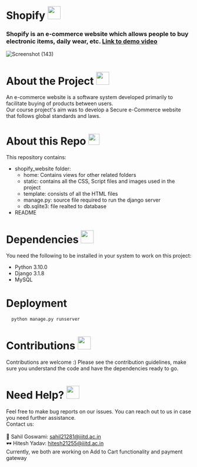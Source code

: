# Shopify <img src="https://github.com/sahilgoswami0901/Shopify/assets/107829550/d3f41afa-5383-4d88-b735-4fd0fba57ded" width="35" height="35">
### Shopify is an e-commerce website which allows people to buy electronic items, daily wear, etc. [Link to demo video](https://drive.google.com/drive/u/2/my-drive/ "Named link title")
![Screenshot (143)](https://github.com/sahilgoswami0901/Shopify/assets/107829550/14b5d139-adf3-493b-be67-c943fc0269cf)
# About the Project <img src="https://github.com/sahilgoswami0901/Shopify/assets/107829550/8ae553b7-f940-4099-acf5-bd9098cd10cf" width="35" height="35">
An e-commerce website is a software system developed primarily to facilitate buying of products between users.<br/> 
Our course project's aim was to develop a Secure e-Commerce website that follows global standards and laws.
# About this Repo <img src="https://github.com/sahilgoswami0901/Shopify/assets/107829550/d5554e68-0323-4098-af1e-234688a7db3d" width="30" height="30">
This repository contains:
* shopify_website folder:
    * home: Contains views for other related folders
    * static: contains all the CSS, Script files and images used in the project
    * template: consists of all the HTML files
    * manage.py: source file required to run the django server
    * db.sqlite3: file realted to database
* README
# Dependencies <img style="center" src="https://github.com/sahilgoswami0901/Shopify/assets/107829550/be009327-bc2e-4217-ab01-9262094e4a21" width="35" height="35">
You need the following to be installed in your system to work on this project:
* Python 3.10.0
* Django 3.1.8
* MySQL
# Deployment
```bash
  python manage.py runserver
```
# Contributions <img src="https://github.com/sahilgoswami0901/Shopify/assets/107829550/5dfb3d9f-06d6-46d1-94cc-0f7ce72341f7" width="35" height="35">
Contributions are welcome :) Please see the contribution guidelines, make sure you understand the code and have the dependencies ready to go.
# Need Help? <img src="https://github.com/sahilgoswami0901/Shopify/assets/107829550/4af264bb-3508-43cd-bc32-14317dad0dc6" width="35" height="35">
Feel free to make bug reports on our issues. You can reach out to us in case you need further assistance.<br/>
Contact us:<br/>
<br/>
🧠 Sahil Goswami: sahil21281@iiitd.ac.in <br/>
🕶  Hitesh Yadav: hitesh21255@iiitd.ac.in <br/>
Currently, we both are working on Add to Cart functionality and payment gateway

